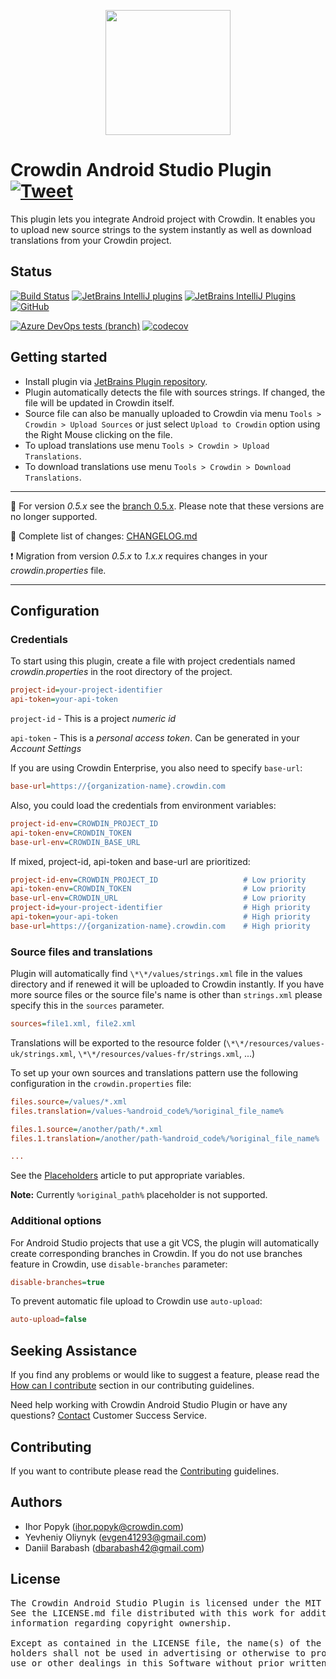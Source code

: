 [<p align="center"><img src="https://support.crowdin.com/assets/logos/crowdin-dark-symbol.png" data-canonical-src="https://support.crowdin.com/assets/logos/crowdin-dark-symbol.png" width="200" height="200" align="center"/></p>](https://crowdin.com)

# Crowdin Android Studio Plugin [![Tweet](https://img.shields.io/twitter/url/http/shields.io.svg?style=social)](https://twitter.com/intent/tweet?url=https%3A%2F%2Fgithub.com%2Fcrowdin%2Fandroid-studio-plugin&text=Manage%20and%20synchronize%20your%20localization%20resources%20with%20Crowdin%20project%20instantly%20from%20IDE)

This plugin lets you integrate Android project with Crowdin. It enables you to upload new source strings to the system instantly as well as download translations from your Crowdin project.

## Status

[![Build Status](https://dev.azure.com/crowdin/Android%20Studio%20Plugin/_apis/build/status/Build?branchName=master&cacheSeconds=1000)](https://dev.azure.com/crowdin/Android%20Studio%20Plugin/_build/latest?definitionId=23&branchName=master)
[![JetBrains IntelliJ plugins](https://img.shields.io/jetbrains/plugin/d/9463-crowdin?cacheSeconds=50000)](https://plugins.jetbrains.com/plugin/9463-crowdin)
[![JetBrains IntelliJ Plugins](https://img.shields.io/jetbrains/plugin/r/stars/9463-crowdin?cacheSeconds=50000)](https://plugins.jetbrains.com/plugin/9463-crowdin)
[![GitHub](https://img.shields.io/github/license/crowdin/android-studio-plugin?cacheSeconds=50000)](https://github.com/crowdin/android-studio-plugin/blob/master/LICENSE)

[![Azure DevOps tests (branch)](https://img.shields.io/azure-devops/tests/crowdin/Android%20Studio%20Plugin/23/master?cacheSeconds=1000)](https://dev.azure.com/crowdin/Android%20Studio%20Plugin/_build/latest?definitionId=23&branchName=master)
[![codecov](https://codecov.io/gh/crowdin/android-studio-plugin/branch/master/graph/badge.svg)](https://codecov.io/gh/crowdin/android-studio-plugin)

## Getting started

* Install plugin via [JetBrains Plugin repository](https://plugins.jetbrains.com/idea/plugin/9463-crowdin).
* Plugin automatically detects the file with sources strings. If changed, the file will be updated in Crowdin itself.
* Source file can also be manually uploaded to Crowdin via menu `Tools > Crowdin > Upload Sources` or just select `Upload to Crowdin` option using the Right Mouse clicking on the file.
* To upload translations use menu `Tools > Crowdin > Upload Translations`.
* To download translations use menu `Tools > Crowdin > Download Translations`.

---

:bookmark_tabs: For version *0.5.x* see the [branch 0.5.x](https://github.com/crowdin/android-studio-plugin/tree/0.5.x). Please note that these versions are no longer supported.

:notebook: Complete list of changes: [CHANGELOG.md](/CHANGELOG.md)

:exclamation: Migration from version *0.5.x* to *1.x.x* requires changes in your *crowdin.properties* file.

---

## Configuration

### Credentials

To start using this plugin, create a file with project credentials named *crowdin.properties* in the root directory of the project.

```ini
project-id=your-project-identifier
api-token=your-api-token
```

`project-id` - This is a project *numeric id*

`api-token` - This is a *personal access token*. Can be generated in your *Account Settings*

If you are using Crowdin Enterprise, you also need to specify `base-url`:

```ini
base-url=https://{organization-name}.crowdin.com
```

Also, you could load the credentials from environment variables:

```ini
project-id-env=CROWDIN_PROJECT_ID
api-token-env=CROWDIN_TOKEN
base-url-env=CROWDIN_BASE_URL
```

If mixed, project-id, api-token and base-url are prioritized:

```ini
project-id-env=CROWDIN_PROJECT_ID                   # Low priority
api-token-env=CROWDIN_TOKEN                         # Low priority
base-url-env=CROWDIN_URL                            # Low priority
project-id=your-project-identifier                  # High priority
api-token=your-api-token                            # High priority
base-url=https://{organization-name}.crowdin.com    # High priority
```

### Source files and translations

Plugin will automatically find `\*\*/values/strings.xml` file in the values directory and if renewed it will be uploaded to Crowdin instantly.
If you have more source files or the source file's name is other than `strings.xml` please specify this in the `sources` parameter.

```ini
sources=file1.xml, file2.xml
```

Translations will be exported to the resource folder (`\*\*/resources/values-uk/strings.xml`, `\*\*/resources/values-fr/strings.xml`, ...)

To set up your own sources and translations pattern use the following configuration in the `crowdin.properties` file:

```ini
files.source=/values/*.xml
files.translation=/values-%android_code%/%original_file_name%

files.1.source=/another/path/*.xml
files.1.translation=/another/path-%android_code%/%original_file_name%

...
```

See the [Placeholders](https://support.crowdin.com/configuration-file/#placeholders) article to put appropriate variables.

**Note:** Currently `%original_path%` placeholder is not supported.

### Additional options

For Android Studio projects that use a git VCS, the plugin will automatically create corresponding branches in Crowdin.
If you do not use branches feature in Crowdin, use `disable-branches` parameter:

```ini
disable-branches=true
```

To prevent automatic file upload to Crowdin use `auto-upload`:

```ini
auto-upload=false
```

## Seeking Assistance

If you find any problems or would like to suggest a feature, please read the [How can I contribute](/CONTRIBUTING.md#how-can-i-contribute) section in our contributing guidelines.

Need help working with Crowdin Android Studio Plugin or have any questions? [Contact](https://crowdin.com/contacts) Customer Success Service.

## Contributing

If you want to contribute please read the [Contributing](/CONTRIBUTING.md) guidelines.

## Authors

* Ihor Popyk (ihor.popyk@crowdin.com)
* Yevheniy Oliynyk (evgen41293@gmail.com)
* Daniil Barabash (dbarabash42@gmail.com)

## License
<pre>
The Crowdin Android Studio Plugin is licensed under the MIT License. 
See the LICENSE.md file distributed with this work for additional 
information regarding copyright ownership.

Except as contained in the LICENSE file, the name(s) of the above copyright
holders shall not be used in advertising or otherwise to promote the sale,
use or other dealings in this Software without prior written authorization.
</pre>
